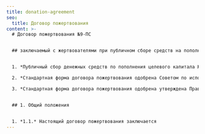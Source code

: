 ```yaml
---
title: donation-agreement
seo:
  title: Договор пожертвования
content: >-
  # Договор пожертвования №9-ПС


  ## заключаемый с жертвователями при публичном сборе средств на пополнения Целевого капитала №9 "Базовый жизненный стандарт для студентов МФТИ"


  1. *Публичный сбор денежных средств по пополнения целевого капитала №9 "Базовый жизненный стандарт для студентов МФТИ" ФЦК МФТИ объявлен 24.12.2020 (Протокол Правления от 18.11.2020 №5-2020)*

  2. *Стандартная форма договора пожертвования одобрена Советом по использованию капитала №9 "Базовый жизненный стандарт для студентов МФТИ" (Протокол от 17.12.2020 №1-2020)*

  3. *Стандартная форма договора пожертвования одобрена утверждена Правлением ФЦК МФТИ (Протокол от 18.12.2020 №5-2020)*


  ## 1. Общий положения


  1. *1.1.* Настоящий договор пожертвования заключается
---
```


